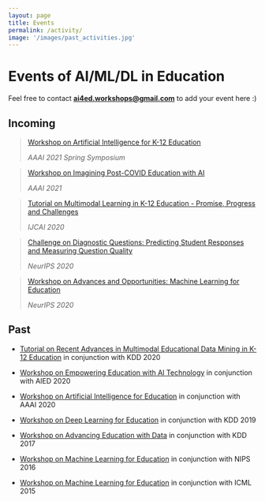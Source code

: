 ```yaml
---
layout: page
title: Events
permalink: /activity/
image: '/images/past_activities.jpg'
---
```


# Events of AI/ML/DL in Education

Feel free to contact **ai4ed.workshops@gmail.com** to add your event here :) 

## Incoming

> [Workshop on Artificial Intelligence for K-12 Education](http://ai4ed.cc/workshops/aaai-sss2021)
>
> <cite>AAAI 2021 Spring Symposium</cite>



> [Workshop on Imagining Post-COVID Education with AI](https://sites.google.com/view/tipce-2021)
>
> <cite>AAAI 2021</cite>



> [Tutorial on Multimodal Learning in K-12 Education - Promise, Progress and Challenges](http://ai4ed.cc/tutorials/ijcai2020/)
>
> <cite>IJCAI 2020</cite>



> [Challenge on Diagnostic Questions: Predicting Student Responses and Measuring Question Quality](https://www.microsoft.com/en-us/research/academic-program/diagnostic-questions/)
> 
> <cite>NeurIPS 2020</cite>



> [Workshop on Advances and Opportunities: Machine Learning for Education](https://www.the-learning-agency.com/neurips-2020.html)
> 
> <cite>NeurIPS 2020</cite>



## Past

* [Tutorial on Recent Advances in Multimodal Educational Data Mining in K-12 Education](http://ai4ed.cc/tutorials/kdd2020/) in conjunction with KDD 2020

* [Workshop on Empowering Education with AI Technology](https://sagroups.ieee.org/ltsc/event/2020-aied-workshop-empowering-education-with-ai-technology/) in conjunction with AIED 2020

* [Workshop on Artificial Intelligence for Education](http://ai4ed.cc/workshops/aaai2020/)  in conjunction with AAAI 2020

* [Workshop on Deep Learning for Education](http://ml4ed.cc/2019-kdd-workshop/) in conjunction with KDD 2019

* [Workshop on Advancing Education with Data](http://ml4ed.cc/2017-kdd-workshop/) in conjunction with KDD 2017

* [Workshop on Machine Learning for Education](http://ml4ed.cc/2016-nips-workshop/) in conjunction with NIPS 2016

* [Workshop on Machine Learning for Education](http://ml4ed.cc/2015-icml-workshop/) in conjunction with ICML 2015





